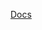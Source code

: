 [Docs](https://github.com/m5stack/M5-ProductExampleCodes/tree/master/AtomBase/Atomic_StepMotor/Atomic_StepMotor)
